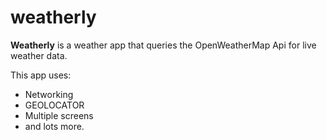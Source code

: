 # weatherly

**Weatherly** is a weather app that queries the OpenWeatherMap Api for live weather data.


This app uses:
- Networking
- GEOLOCATOR
- Multiple screens
- and lots more. 

